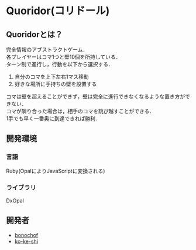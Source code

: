 # Quoridor(コリドール)

## Quoridorとは？

完全情報のアブストラクトゲーム．<br>
各プレイヤーはコマ1つと壁10個を所持している．<br>
ターン制で進行し，行動を以下から選択する．<br>

1. 自分のコマを上下左右1マス移動<br>
1. 好きな場所に手持ちの壁を設置する<br>

コマは壁を超えることができず，壁は完全に進行できなくなるような置き方ができない．<br>
コマが隣り合った場合は，相手のコマを跳び越すことができる．<br>
1手でも早く一番奥に到達できれば勝利．<br>

## 開発環境

### 言語
Ruby(OpalによりJavaScriptに変換される)

### ライブラリ
DxOpal

## 開発者
* [bonochof](https://github.com/bonochof)
* [ko-ke-shi](https://github.com/ko-ke-shi)

